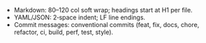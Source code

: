 - Markdown: 80–120 col soft wrap; headings start at H1 per file.
- YAML/JSON: 2‑space indent; LF line endings.
- Commit messages: conventional commits (feat, fix, docs, chore, refactor, ci, build, perf, test, style).

